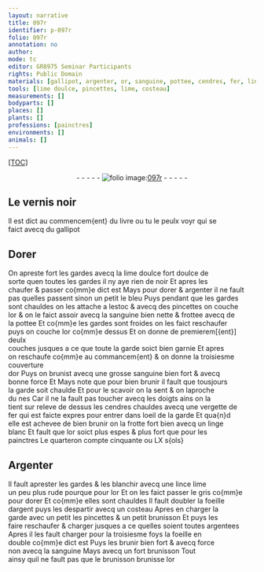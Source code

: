 ```yaml
---
layout: narrative
title: 097r
identifier: p-097r
folio: 097r
annotation: no
author:
mode: tc
editor: GR8975 Seminar Participants
rights: Public Domain
materials: [gallipot, argenter, or, sanguine, pottee, cendres, fer, linge, Argenter, argent, argentees]
tools: [lime doulce, pincettes, lime, costeau]
measurements: []
bodyparts: []
places: []
plants: []
professions: [painctres]
environments: []
animals: []
---
```


<p><a href="{{ site.baseurl }}/diplomatic/">[TOC]</a></p><div class="folio" align="center">- - - - - <a href="http://gallica.bnf.fr/ark:/12148/btv1b10500001g/f199.image" target="_blank"><img src="https://cu-mkp.github.io/2017-workshop-edition/assets/photo-icon.png" alt="folio image: " style="display:inline-block; margin-bottom:-3px;"/>097r</a> - - - - - </div>  
  

## Le vernis noir

 
Il est dict au commencem{ent} du livre ou tu le peulx voyr qui se<br/> faict avecq du <span class="m">gallipot</span>
 
 
  

## Dorer

 
On apreste fort les gardes avecq la <span class="tl">lime doulce</span> fort doulce de<br/> sorte quen toutes les gardes il ny aye rien de noir Et apres les<br/> chaufer & passer co{mm}e dict est Mays pour dorer & <span class="m">argenter</span> il ne fault<br/> pas quelles passent sinon un petit le bleu Puys pendant que les gardes<br/> sont chauldes on les attache a lestoc & avecq des <span class="tl">pincettes</span> on couche<br/> l<span class="m">or</span> & on le faict assoir avecq la <span class="m">sanguine</span> bien nette & frottee avecq de<br/> la <span class="m">pottee</span> Et co{mm}e les gardes sont froides on les faict reschaufer<br/> puys on couche l<span class="m">or</span> co{mm}e dessus Et on donne <span class="del">de</span> premierem[{ent}] deulx<br/> couches jusques a ce que toute la garde soict bien garnie Et apres<br/> on reschaufe co{mm}e au commancem{ent} & on donne la troisiesme couverture<br/> d<span class="m">or</span> Puys on brunist avecq une grosse <span class="m">sanguine</span> bien fort & avecq<br/> bonne force <span class="del">Et</span> Mays note que <span class="add">pour</span> bien brunir il fault que tousjours<br/> la garde soit chaulde Et pour le scavoir on la sent & on laproche<br/> du nes Car il ne la fault pas toucher avecq les doigts ains on la<br/> <span class="del">tient sur</span> releve de dessus les <span class="m">cendres</span> chauldes avecq une vergette de<br/> <span class="m">fer</span> qui est faicte expres pour entrer dans loeil de la garde Et qua{n}d<br/> elle est achevee de bien brunir on la frotte fort bien avecq un <span class="m">linge</span><br/> blanc Et fault que l<span class="m">or</span> soict plus espes & plus fort que pour les<br/> <span class="pro">painctres</span> Le quarteron compte cinquante ou LX s{ols}
 
 
  

## <span class="m">Argenter</span>

 
Il fault aprester les gardes & les blanchir avecq une <span class="del">lince</span> <span class="tl">lime</span><br/> un peu plus rude <span class="del">pour</span>que pour l<span class="m">or</span> Et on les faict passer le gris co{mm}e<br/> pour dorer Et co{mm}e elles sont chauldes Il fault doubler la foeille<br/> d<span class="m">argent</span> puys les despartir avecq un <span class="tl">costeau</span> Apres en charger la<br/> garde avec <span class="del">un petit</span> les pincettes & un petit brunisson Et puys les<br/> faire reschaufer & charger jusques a ce quelles soient toutes <span class="m">argentees</span><br/> Apres il les fault charger pour la troisiesme foys la foeille en<br/> double co{mm}e dict est Puys les brunir bien fort & avecq force<br/> non avecq la <span class="m">sanguine</span> Mays avecq un fort brunisson Tout<br/> ainsy quil ne fault pas que le brunisson brunisse l<span class="m">or</span>
 
